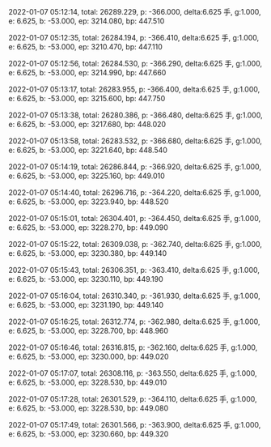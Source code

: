 2022-01-07 05:12:14, total: 26289.229, p: -366.000, delta:6.625 手, g:1.000, e: 6.625, b: -53.000, ep: 3214.080, bp: 447.510

2022-01-07 05:12:35, total: 26284.194, p: -366.410, delta:6.625 手, g:1.000, e: 6.625, b: -53.000, ep: 3210.470, bp: 447.110

2022-01-07 05:12:56, total: 26284.530, p: -366.290, delta:6.625 手, g:1.000, e: 6.625, b: -53.000, ep: 3214.990, bp: 447.660

2022-01-07 05:13:17, total: 26283.955, p: -366.400, delta:6.625 手, g:1.000, e: 6.625, b: -53.000, ep: 3215.600, bp: 447.750

2022-01-07 05:13:38, total: 26280.386, p: -366.480, delta:6.625 手, g:1.000, e: 6.625, b: -53.000, ep: 3217.680, bp: 448.020

2022-01-07 05:13:58, total: 26283.532, p: -366.680, delta:6.625 手, g:1.000, e: 6.625, b: -53.000, ep: 3221.640, bp: 448.540

2022-01-07 05:14:19, total: 26286.844, p: -366.920, delta:6.625 手, g:1.000, e: 6.625, b: -53.000, ep: 3225.160, bp: 449.010

2022-01-07 05:14:40, total: 26296.716, p: -364.220, delta:6.625 手, g:1.000, e: 6.625, b: -53.000, ep: 3223.940, bp: 448.520

2022-01-07 05:15:01, total: 26304.401, p: -364.450, delta:6.625 手, g:1.000, e: 6.625, b: -53.000, ep: 3228.270, bp: 449.090

2022-01-07 05:15:22, total: 26309.038, p: -362.740, delta:6.625 手, g:1.000, e: 6.625, b: -53.000, ep: 3230.380, bp: 449.140

2022-01-07 05:15:43, total: 26306.351, p: -363.410, delta:6.625 手, g:1.000, e: 6.625, b: -53.000, ep: 3230.110, bp: 449.190

2022-01-07 05:16:04, total: 26310.340, p: -361.930, delta:6.625 手, g:1.000, e: 6.625, b: -53.000, ep: 3231.190, bp: 449.140

2022-01-07 05:16:25, total: 26312.774, p: -362.980, delta:6.625 手, g:1.000, e: 6.625, b: -53.000, ep: 3228.700, bp: 448.960

2022-01-07 05:16:46, total: 26316.815, p: -362.160, delta:6.625 手, g:1.000, e: 6.625, b: -53.000, ep: 3230.000, bp: 449.020

2022-01-07 05:17:07, total: 26308.116, p: -363.550, delta:6.625 手, g:1.000, e: 6.625, b: -53.000, ep: 3228.530, bp: 449.010

2022-01-07 05:17:28, total: 26301.529, p: -364.110, delta:6.625 手, g:1.000, e: 6.625, b: -53.000, ep: 3228.530, bp: 449.080

2022-01-07 05:17:49, total: 26301.566, p: -363.900, delta:6.625 手, g:1.000, e: 6.625, b: -53.000, ep: 3230.660, bp: 449.320